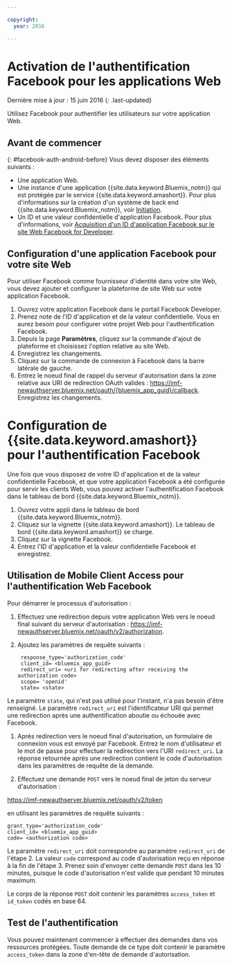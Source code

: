 ```yaml
---

copyright:
  year: 2016

---
```


# Activation de l'authentification Facebook pour les applications Web

Dernière mise à jour : 15 juin 2016
{: .last-updated}

Utilisez Facebook pour authentifier les utilisateurs sur votre application Web.

## Avant de commencer
{: #facebook-auth-android-before}
Vous devez disposer des éléments suivants :
* Une application Web.  
* Une instance d'une application {{site.data.keyword.Bluemix_notm}} qui est protégée par le service {{site.data.keyword.amashort}}. Pour plus d'informations sur la création d'un système de back end {{site.data.keyword.Bluemix_notm}}, voir [Initiation](index.html).
* Un ID et une valeur confidentielle d'application Facebook. Pour plus d'informations, voir [Acquisition d'un ID d'application Facebook sur le site Web Facebook for Developer](https://console.{DomainName}/docs/services/mobileaccess/facebook-auth-overview.html#facebook-appID).


## Configuration d'une application Facebook pour votre site Web
Pour utiliser Facebook comme fournisseur d'identité dans votre site Web, vous devez ajouter et configurer la plateforme de site Web sur votre application Facebook.

1. Ouvrez votre application Facebook dans le portail Facebook Developer.
1. Prenez note de l'ID d'application et de la valeur confidentielle. Vous en aurez besoin pour configurer votre projet Web pour l'authentification Facebook.
1. Depuis la page **Paramètres**, cliquez sur la commande d'ajout de plateforme et choisissez l'option relative au site Web.
1. Enregistrez les changements.
1. Cliquez sur la commande de connexion à Facebook dans la barre latérale de gauche.
1. Entrez le noeud final de rappel du serveur d'autorisation dans la zone relative aux URI de redirection OAuth valides : https://imf-newauthserver.bluemix.net/oauth/{bluemix_app_guid}/callback. Enregistrez les changements.




# Configuration de {{site.data.keyword.amashort}} pour l'authentification Facebook
Une fois que vous disposez de votre ID d'application et de la valeur confidentielle Facebook, et que votre application Facebook a été configurée pour servir les clients Web, vous pouvez activer l'authentification Facebook dans le tableau de bord {{site.data.keyword.Bluemix_notm}}.

1. Ouvrez votre appli dans le tableau de bord {{site.data.keyword.Bluemix_notm}}.
1. Cliquez sur la vignette {{site.data.keyword.amashort}}. Le tableau de bord {{site.data.keyword.amashort}} se charge.
1. Cliquez sur la vignette Facebook.
1. Entrez l'ID d'application et la valeur confidentielle Facebook et enregistrez.




## Utilisation de Mobile Client Access pour l'authentification Web Facebook

Pour démarrer le processus d'autorisation :

1. Effectuez une redirection depuis votre application Web vers le noeud final suivant du serveur d'autorisation : https://imf-newauthserver.bluemix.net/oauth/v2/authorization.

1. Ajoutez les paramètres de requête suivants :
   ```
    response_type='authorization_code'
    client_id= <bluemix_app_guid>
    redirect_uri= <uri for redirecting after receiving the authorization code>
    scope= 'openid'
    state= <state>
    ```


  Le paramètre `state`, qui n'est pas utilisé pour l'instant, n'a pas besoin d'être renseigné. Le paramètre `redirect_uri` est l'identificateur URI qui permet une redirection après une authentification aboutie ou échouée avec Facebook.

1. Après redirection vers le noeud final d'autorisation, un formulaire de connexion vous est envoyé par Facebook. Entrez le nom d'utilisateur et le mot de passe pour effectuer la redirection vers l'URI `redirect_uri`.
   La réponse retournée après une redirection contient le code d'autorisation dans les paramètres de requête de la demande.

1. Effectuez une demande `POST` vers le noeud final de jeton du serveur d'autorisation :

  https://imf-newauthserver.bluemix.net/oauth/v2/token

  en utilisant les paramètres de requête suivants :
  ```
  grant_type='authorization_code'
  client_id= <bluemix_app_guid>
  code= <authorization code>
  ```
Le paramètre `redirect_uri` doit correspondre au paramètre `redirect_uri` de l'étape 2.
La valeur `code` correspond au code d'autorisation reçu en réponse à la fin de l'étape 3.
Prenez soin d'envoyer cette demande `POST` dans les 10 minutes, puisque le code d'autorisation  n'est valide que pendant 10 minutes maximum.

  Le corps de la réponse `POST` doit contenir les paramètres `access_token` et `id_token` codés en base 64.

## Test de l'authentification
Vous pouvez maintenant commencer à effectuer des demandes dans vos ressources protégées.
Toute demande de ce type doit contenir le paramètre `access_token` dans la zone d'en-tête de demande d'autorisation.


